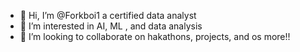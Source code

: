 - 👋 Hi, I’m @Forkboi1 a certified data analyst
- 👀 I’m interested in AI, ML , and data analysis
- 💞️ I’m looking to collaborate on hakathons, projects, and os more!!
<!---
Forkboi1/Forkboi1 is a ✨ special ✨ repository because its `README.md` (this file) appears on your GitHub profile.
You can click the Preview link to take a look at your changes.
--->
